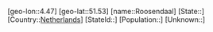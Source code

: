 ﻿---
location: [51.53,4.47]
type: City
tags:
- geo/City


SpocWebEntityId: 33758
isDeleted: false
confidential: public

---
[geo-lon::4.47]
[geo-lat::51.53]
[name::Roosendaal]
[State::]
[Country::[Netherlands](geo/Continent/Europe/Netherlands.md)]
[StateId::]
[Population::]
[Unknown::]

